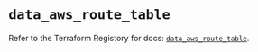 # `data_aws_route_table`

Refer to the Terraform Registory for docs: [`data_aws_route_table`](https://registry.terraform.io/providers/hashicorp/aws/4.65.0/docs/data-sources/route_table).
